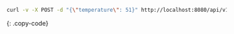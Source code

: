 ```bash
curl -v -X POST -d "{\"temperature\": 51}" http://localhost:8080/api/v1/ABC123/telemetry --header "Content-Type:application/json"
```
{: .copy-code}
